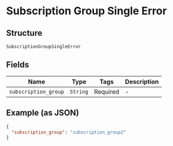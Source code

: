 
# Subscription Group Single Error

## Structure

`SubscriptionGroupSingleError`

## Fields

| Name | Type | Tags | Description |
|  --- | --- | --- | --- |
| `subscription_group` | `String` | Required | - |

## Example (as JSON)

```json
{
  "subscription_group": "subscription_group2"
}
```

